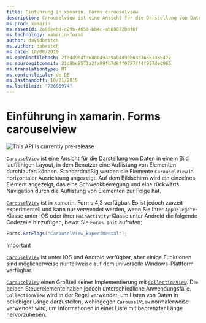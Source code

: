 ```yaml
---
title: Einführung in xamarin. Forms carouselview
description: Carouselview ist eine Ansicht für die Darstellung von Daten in einem Bild lauffähigen Layout, in dem Benutzer durch eine Auflistung von Elementen navigieren können.
ms.prod: xamarin
ms.assetid: 2a96e4bd-c29b-4658-bb4c-ab00872b0f8f
ms.technology: xamarin-forms
author: davidbritch
ms.author: dabritch
ms.date: 10/08/2019
ms.openlocfilehash: 2fe4d984f36880493a9a04d99b63876551366477
ms.sourcegitcommit: 21d8be9571a2fa89fb7d8ff0787ff4f957de0985
ms.translationtype: MT
ms.contentlocale: de-DE
ms.lasthandoff: 10/21/2019
ms.locfileid: "72696974"
---
```

# <a name="xamarinforms-carouselview-introduction"></a>Einführung in xamarin. Forms carouselview

![](~/media/shared/preview.png "This API is currently pre-release")

[`CarouselView`](xref:Xamarin.Forms.CarouselView) ist eine Ansicht für die Darstellung von Daten in einem Bild lauffähigen Layout, in dem Benutzer eine Auflistung von Elementen durchlaufen können. Standardmäßig werden die Elemente `CarouselView` in horizontaler Ausrichtung angezeigt. Auf dem Bildschirm wird ein einzelnes Element angezeigt, das eine Schwenkbewegung und eine rückwärts Navigation durch die Auflistung von Elementen zur Folge hat.

[`CarouselView`](xref:Xamarin.Forms.CarouselView) ist in xamarin. Forms 4,3 verfügbar. Es ist jedoch zurzeit experimentell und kann nur verwendet werden, wenn Sie Ihrer `AppDelegate`-Klasse unter IOS oder ihrer `MainActivity`-Klasse unter Android die folgende Codezeile hinzufügen, bevor Sie `Forms.Init` aufrufen:

```csharp
Forms.SetFlags("CarouselView_Experimental");
```

> [!IMPORTANT]
> [`CarouselView`](xref:Xamarin.Forms.CarouselView) ist unter IOS und Android verfügbar, aber einige Funktionen sind möglicherweise nur teilweise auf dem universelle Windows-Plattform verfügbar.

[`CarouselView`](xref:Xamarin.Forms.CarouselView) einen Großteil seiner Implementierung mit [`CollectionView`](xref:Xamarin.Forms.CollectionView). Die beiden Steuerelemente haben jedoch unterschiedliche Anwendungsfälle. `CollectionView` wird in der Regel verwendet, um Listen von Daten in beliebiger Länge darzustellen, wohingegen `CarouselView` normalerweise verwendet wird, um Informationen in einer Liste mit begrenzter Länge hervorzuheben.

